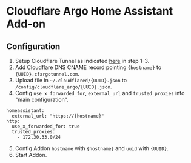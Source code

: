 # Cloudflare Argo Home Assistant Add-on

## Configuration

1. Setup Cloudflare Tunnel as indicated [here](https://developers.cloudflare.com/cloudflare-one/connections/connect-apps/install-and-setup/tunnel-guide/#local-setup-cli-setup) in step 1-3.
2. Add Cloudflare DNS CNAME record pointing `{hostname}` to `{UUID}.cfargotunnel.com`.
3. Upload file in `~/.cloudflared/{UUID}.json` to `/config/cloudflare_argo/{UUID}.json`.
4. Config `use_x_forwarded_for`, `external_url` and `trusted_proxies` into "main configuration".
```
homeassistant:
  external_url: "https://{hostname}"
http:
  use_x_forwarded_for: true
  trusted_proxies: 
    - 172.30.33.0/24
```
5. Config Addon `hostname` with `{hostname}` and `uuid` with `{UUID}`.
6. Start Addon.
